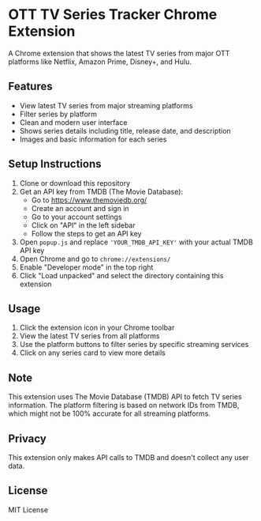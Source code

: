 # OTT TV Series Tracker Chrome Extension

A Chrome extension that shows the latest TV series from major OTT platforms like Netflix, Amazon Prime, Disney+, and Hulu.

## Features

- View latest TV series from major streaming platforms
- Filter series by platform
- Clean and modern user interface
- Shows series details including title, release date, and description
- Images and basic information for each series

## Setup Instructions

1. Clone or download this repository
2. Get an API key from TMDB (The Movie Database):
   - Go to https://www.themoviedb.org/
   - Create an account and sign in
   - Go to your account settings
   - Click on "API" in the left sidebar
   - Follow the steps to get an API key
3. Open `popup.js` and replace `'YOUR_TMDB_API_KEY'` with your actual TMDB API key
4. Open Chrome and go to `chrome://extensions/`
5. Enable "Developer mode" in the top right
6. Click "Load unpacked" and select the directory containing this extension

## Usage

1. Click the extension icon in your Chrome toolbar
2. View the latest TV series from all platforms
3. Use the platform buttons to filter series by specific streaming services
4. Click on any series card to view more details

## Note

This extension uses The Movie Database (TMDB) API to fetch TV series information. The platform filtering is based on network IDs from TMDB, which might not be 100% accurate for all streaming platforms.

## Privacy

This extension only makes API calls to TMDB and doesn't collect any user data.

## License

MIT License 